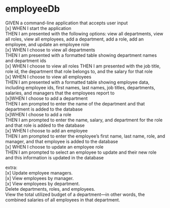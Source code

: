 # employeeDb

GIVEN a command-line application that accepts user input   
[x] WHEN I start the application   
  THEN I am presented with the following options: view all departments, view all roles, view all employees, add a department, add a role, add an employee, and update an employee role   
[x] WHEN I choose to view all departments   
  THEN I am presented with a formatted table showing department names and department ids   
[x] WHEN I choose to view all roles
  THEN I am presented with the job title, role id, the department that role belongs to, and the salary for that role   
[x] WHEN I choose to view all employees   
  THEN I am presented with a formatted table showing employee data, including employee ids, first names, last names, job titles, departments, salaries, and managers that the employees report to   
[x]WHEN I choose to add a department   
   THEN I am prompted to enter the name of the department and that department is added to the database   
[x]WHEN I choose to add a role   
THEN I am prompted to enter the name, salary, and department for the role and that role is added to the database   
[x] WHEN I choose to add an employee   
THEN I am prompted to enter the employee’s first name, last name, role, and manager, and that employee is added to the database   
[x] WHEN I choose to update an employee role   
THEN I am prompted to select an employee to update and their new role and this information is updated in the database   


extra:   
[x] Update employee managers.   
[x] View employees by manager.   
[x] View employees by department.   
Delete departments, roles, and employees.   
View the total utilized budget of a department—in other words, the combined salaries of all employees in that department.